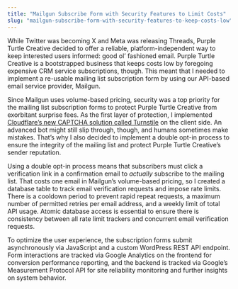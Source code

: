 ```yaml
---
title: "Mailgun Subscribe Form with Security Features to Limit Costs"
slug: "mailgun-subscribe-form-with-security-features-to-keep-costs-low"
---
```


While Twitter was becoming X and Meta was releasing Threads, Purple Turtle Creative decided to offer a reliable, platform-independent way to keep interested users informed: good ol&#8217; fashioned email. Purple Turtle Creative is a bootstrapped business that keeps costs low by foregoing expensive CRM service subscriptions, though. This meant that I needed to implement a re-usable mailing list subscription form by using our API-based email service provider, Mailgun.

Since Mailgun uses volume-based pricing, security was a top priority for the mailing list subscription forms to protect Purple Turtle Creative from exorbitant surprise fees. As the first layer of protection, I implemented <a href="https://www.cloudflare.com/products/turnstile/" target="_blank" rel="noreferrer noopener">Cloudflare&#8217;s new CAPTCHA solution called Turnstile</a> on the client side. An advanced bot might still slip through, though, and humans sometimes make mistakes. That&#8217;s why I also decided to implement a double opt-in process to ensure the integrity of the mailing list and protect Purple Turtle Creative&#8217;s sender reputation.

Using a double opt-in process means that subscribers must click a verification link in a confirmation email to <em>actually</em> subscribe to the mailing list. That costs one email in Mailgun&#8217;s volume-based pricing, so I created a database table to track email verification requests and impose rate limits. There is a cooldown period to prevent rapid repeat requests, a maximum number of permitted retries per email address, and a weekly limit of total API usage. Atomic database access is essential to ensure there is consistency between all rate limit trackers and concurrent email verification requests.

To optimize the user experience, the subscription forms submit asynchronously via JavaScript and a custom WordPress REST API endpoint. Form interactions are tracked via Google Analytics on the frontend for conversion performance reporting, and the backend is tracked via Google&#8217;s Measurement Protocol API for site reliability monitoring and further insights on system behavior.
